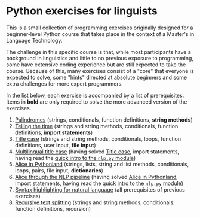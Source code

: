 # Python exercises for linguists

This is a small collection of programming exercises originally designed for a beginner-level Python course that takes place in the context of a Master's in Language Technology.

The challenge in this specific course is that, while most participants have a background in linguistics and little to no previous exposure to programming, some have extensive coding experience but are still expected to take the course.
Because of this, many exercises consist of a "core" that everyone is expected to solve, some "hints" directed at absolute beginners and some extra challenges for more expert programmers.

In the list below, each exercise is accompanied by a list of prerequisites. 
Items in __bold__ are only required to solve the more advanced version of the exercises.

1. [Palindromes](palindromes.md) (strings, conditionals, function definitions, __string methods__)
2. [Telling the time](telling_time.md) (strings and string methods, conditionals, function definitions, __import statements__)
3. [Title case](title_case.md) (strings and string methods, conditionals, loops, function definitions, user input, __file input__)
4. [Multilingual title case](multilingual_title_case.md) (having solved [Title case](title_case.md), import statements, having read the [quick intro to the `nlp.py` module](nlp_lib.md))
5. [Alice in Pythonland](alice_pythonland.md) (strings, lists, string and list methods, conditionals, loops, pairs, file input, __dictionaries__)
6. [Alice through the NLP pipeline](alice_nlp_pipeline.md) (having solved [Alice in Pythonland](alice_pythonland.md), import statements, having read the [quick intro to the `nlp.py` module](nlp_lib.md))
7. [Syntax highlighting for natural language](syntax_highlighting_natural_language.md) (all prerequisites of previous exercises)
8. [Recursive text splitting](recursive_text_splitting.md) (strings and string methods, conditionals, function definitions, recursion)